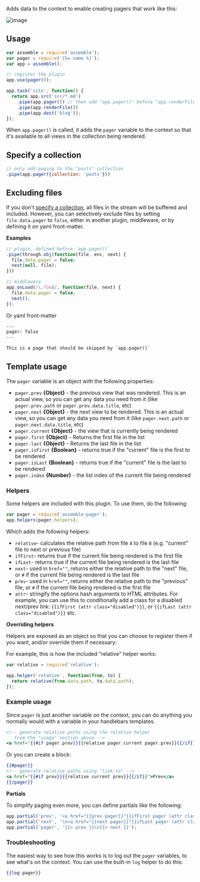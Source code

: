 Adds data to the context to enable creating pagers that work like this:

![image](https://cloud.githubusercontent.com/assets/383994/22801836/730eacdc-eedc-11e6-9dbb-3919875ef9a7.png)


## Usage

```js
var assemble = require('assemble');
var pager = require('{%= name %}');
var app = assemble();

// register the plugin
app.use(pager());

app.task('site', function() {
  return app.src('src/*.md')
    .pipe(app.pager()) // then add "app.pager()" before "app.renderFile()"
    .pipe(app.renderFile())
    .pipe(app.dest('blog'));
});
```


When `app.pager()` is called, it adds the `pager` variable to the context so that it's available to all views in the collection being rendered.


## Specify a collection

```js
// only add paging to the "posts" collection
.pipe(app.pager({collection: 'posts'}))
```


## Excluding files

If you don't [specify a collection](#specify-a-collection), all files in the stream will be buffered and included. However, you can selectively exclude files by setting `file.data.pager` to `false`, either in another plugin, middleware, or by defining it on yaml front-matter.

**Examples**

```js
// plugin, defined before `app.pager()`
.pipe(through.obj(function(file, enc, next) {
  file.data.pager = false;
  next(null, file);
}))

// middleware
app.onLoad(/\.foo$/, function(file, next) {
  file.data.pager = false;
  next();
});
```

Or yaml front-matter

```handlebars
---
pager: false
---

This is a page that should be skipped by `app.pager()`
```


## Template usage

The `pager` variable is an object with the following properties:

- `pager.prev` **{Object}** - the previous view that was rendered. This is an actual view, so you can get any data you need from it (like `pager.prev.path` or `pager.prev.data.title`, etc)
- `pager.next` **{Object}** - the next view to be rendered. This is an actual view, so you can get any data you need from it (like `pager.next.path` or `pager.next.data.title`, etc)
- `pager.current` **{Object}** - the view that is currently being rendered
- `pager.first` **{Object}** - Returns the first file in the list
- `pager.last` **{Object}** - Returns the last file in the list
- `pager.isFirst` **{Boolean}** - returns true if the "current" file is the first to be rendered
- `pager.isLast` **{Boolean}** - returns true if the "current" file is the last to be rendered
- `pager.index` **{Number}** - the list index of the current file being rendered

### Helpers

Some helpers are included with this plugin. To use them, do the following:

```js
var pager = require('assemble-pager');
app.helpers(pager.helpers);
```

Which adds the following helpers:

- `relative`- calculates the relative path from file `A` to file `B` (e.g. "current" file to next or previous file)
- `ifFirst`- returns true if the current file being rendered is the first file
- `ifLast`- returns true if the current file being rendered is the last file
- `next`- used in `href=""`, returns either the relative path to the "next" file, or `#` if the current file being rendered is the last file
- `prev`- used in `href=""`, returns either the relative path to the "previous" file, or `#` if the current file being rendered is the first file
- `attr`- stringify the options hash arguments to HTML attributes. For example, you can use this to conditionally add a class for a disabled next/prev link: `{{ifFirst (attr class="disabled")}}`, or `{{ifLast (attr class="disabled")}}` etc.


**Overriding helpers**

Helpers are exposed as an object so that you can choose to register them if you want, and/or override them if necessary:

For example, this is how the included "relative" helper works:

```js
var relative = require('relative');

app.helper('relative', function(from, to) {
  return relative(from.data.path, to.data.path);
});
```

### Example usage

Since `pager` is just another variable on the context, you can do anything you normally would with a variable in your handlebars templates. 


```handlebars
<!-- generate relative paths using the relative helper
   from the "usage" section above --> 
<a href="{{#if pager.prev}}{{relative pager.current pager.prev}}{{/if}}">Prev</a>
```

Or you can create a block:

```handlebars
{{#pager}}
<!-- generate relative paths using "link-to" --> 
<a href="{{#if prev}}{{relative current prev}}{{/if}}">Prev</a>
{{/pager}}
```

**Partials**

To simplify paging even more, you can define partials like the following:

```js
app.partial('prev', '<a href="{{prev pager}}"{{ifFirst pager (attr class="disabled")}}>Prev</a>');
app.partial('next', '\n<a href="{{next pager}}"{{ifLast pager (attr class="disabled")}}>Next</a>');
app.partial('pager', '{{> prev }}\n{{> next }}');
```

### Troubleshooting

The easiest way to see how this works is to log out the `pager` variables, to see what's on the context. You can use the built-in `log` helper to do this:

```handlebars
{{log pager}}
```
